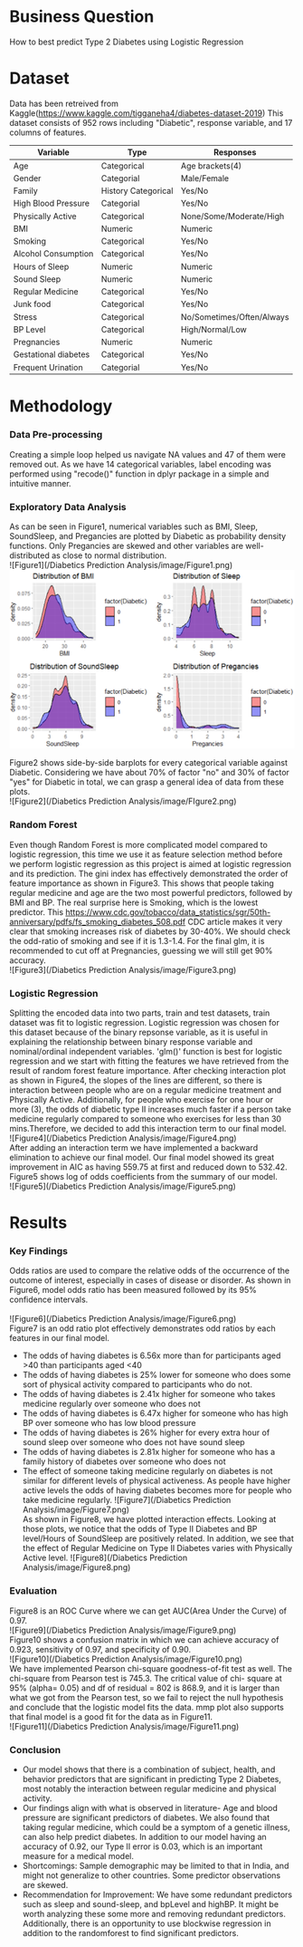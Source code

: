 # Business Question
How to best predict Type 2 Diabetes using Logistic Regression

# Dataset
Data has been retreived from Kaggle(https://www.kaggle.com/tigganeha4/diabetes-dataset-2019)
This dataset consists of 952 rows including "Diabetic", response variable, and 17 columns of features. 

Variable | Type | Responses
-------- | ---- | ---------
Age | Categorical | Age brackets(4) <br/>
Gender | Categorial | Male/Female   <br/>
Family | History Categorical | Yes/No <br/>
High Blood Pressure | Categorial | Yes/No <br/>
Physically Active | Categorical | None/Some/Moderate/High <br/>
BMI | Numeric | Numeric <br/>
Smoking | Categorical | Yes/No <br/>
Alcohol Consumption | Categorical | Yes/No <br/>
Hours of Sleep | Numeric | Numeric <br/>
Sound Sleep | Numeric | Numeric <br/>
Regular Medicine | Categorical | Yes/No <br/> 
Junk food | Categorical | Yes/No <br/> 
Stress | Categorical | No/Sometimes/Often/Always <br/>
BP Level | Categorical | High/Normal/Low <br/>
Pregnancies | Numeric | Numeric <br/>
Gestational diabetes | Categorical | Yes/No <br/>
Frequent Urination | Categorial | Yes/No <br/>

# Methodology
### Data Pre-processing 
Creating a simple loop helped us navigate NA values and 47 of them were removed out.  As we have 14 categorical variables, label encoding was performed using "recode()" function in dplyr package in a simple and intuitive manner.

### Exploratory Data Analysis
As can be seen in Figure1, numerical variables such as BMI, Sleep, SoundSleep, and Pregancies are plotted by Diabetic as probability density functions.  Only Pregancies are skewed and other variables are well-distributed as close to normal distribution. 
<br/>![Figure1](/Diabetics Prediction Analysis/image/Figure1.png)
<br/>![Figure1](/image/Figure1.png)

Figure2 shows side-by-side barplots for every categorical variable against Diabetic.  Considering we have about 70% of factor "no" and 30% of factor "yes" for Diabetic in total, we can grasp a general idea of data from these plots. 
<br/>![Figure2](/Diabetics Prediction Analysis/image/FIgure2.png)

### Random Forest
Even though Random Forest is more complicated model compared to logistic regression, this time we use it as feature selection method before we perform logistic regression as this project is aimed at logistic regression and its prediction. 
The gini index has effectively demonstrated the order of feature importance as shown in Figure3. This shows that people taking regular medicine and age are the two most powerful predictors, followed by BMI and BP. The real surprise here is Smoking, which is the lowest predictor. This https://www.cdc.gov/tobacco/data_statistics/sgr/50th-anniversary/pdfs/fs_smoking_diabetes_508.pdf CDC article makes it very clear that smoking increases risk of diabetes by 30-40%. We should check the odd-ratio of smoking and see if it is 1.3-1.4.
For the final glm, it is recommended to cut off at Pregnancies, guessing we will still get 90% accuracy. 
<br/>![Figure3](/Diabetics Prediction Analysis/image/Figure3.png)

### Logistic Regression
Splitting the encoded data into two parts, train and test datasets, train dataset was fit to logistic regression. Logistic regression was chosen for this dataset because of the binary repsonse variable, as it is useful in explaining the relationship between binary response variable and nominal/ordinal independent variables. 'glm()' function is best for logistic regression and we start with fitting the features we have retrieved from the result of random forest feature importance. After checking interaction plot as shown in Figure4, the slopes of the lines are different, so there is interaction between people who are on a regular medicine treatment and Physically
Active. Additionally, for people who exercise for one hour or more (3), the odds of diabetic type II increases much faster if a person take medicine regularly compared to someone who exercises for less than 30 mins.Therefore, we decided to add this interaction term to our final model. 
<br/>![Figure4](/Diabetics Prediction Analysis/image/Figure4.png)
<br/>After adding an interaction term we have implemented a backward elimination to achieve our final model. Our final model showed its great improvement in AIC as having 559.75 at first and reduced down to 532.42. Figure5 shows log of odds coefficients from the summary of our model. 
<br/>![Figure5](/Diabetics Prediction Analysis/image/Figure5.png)

# Results
### Key Findings
Odds ratios are used to compare the relative odds of the occurrence of the outcome of interest, especially in cases of disease or disorder. As shown in Figure6, model odds ratio has been measured followed by its 95% confidence intervals.   
<br/>![Figure6](/Diabetics Prediction Analysis/image/Figure6.png)
<br/>Figure7 is an odd ratio plot effectively demonstrates odd ratios by each features in our final model. <br/>
- The odds of having diabetes is 6.56x more than for participants aged >40 than participants aged <40  <br/>
- The odds of having diabetes is 25% lower for someone who does some sort of physical activity compared to participants who do not.<br/>
- The odds of having diabetes is 2.41x higher for someone who takes medicine regularly over someone who does not <br/>
- The odds of having diabetes is 6.47x higher for someone who has high BP over someone who has low blood pressure <br/>
- The odds of having diabetes is 26% higher for every extra hour of sound sleep over someone who does not have sound sleep <br/>
- The odds of having diabetes is 2.81x higher for someone who has a family history of diabetes over someone who does not <br/>
- The effect of someone taking medicine regularly on diabetes is not similar for different levels of physical activeness. 
As people have higher active levels the odds of having diabetes becomes more for people who take medicine regularly.
![Figure7](/Diabetics Prediction Analysis/image/Figure7.png)
<br/> As shown in Figure8, we have plotted interaction effects. Looking at those plots, we notice that the odds of Type II Diabetes
and BP level/Hours of SoundSleep are positively related. In addition, we see that the effect of Regular Medicine
on Type II Diabetes varies with Physically Active level.
![Figure8](/Diabetics Prediction Analysis/image/Figure8.png)

### Evaluation
Figure8 is an ROC Curve where we can get AUC(Area Under the Curve) of 0.97. 
<br/>![Figure9](/Diabetics Prediction Analysis/image/Figure9.png)
<br/>Figure10 shows a confusion matrix in which we can achieve accuracy of 0.923, sensitivity of 0.97, and specificity of 0.90. 
<br/>![Figure10](/Diabetics Prediction Analysis/image/Figure10.png)
<br/>We have implemented Pearson chi-square goodness-of-fit test as well. The chi-square from Pearson test is 745.3. The critical value of chi- square at 95% (alpha= 0.05) and df of residual = 802 is 868.9, and it is larger than what we got from the Pearson test, so we fail to reject the null hypothesis and conclude that the logistic model fits the data. mmp plot also supports that final model is a good fit for the data as in Figure11. 
<br/>![Figure11](/Diabetics Prediction Analysis/image/Figure11.png)

### Conclusion
- Our model shows that there is a combination of subject, health, and behavior predictors that are significant in predicting Type 2 Diabetes, most notably the interaction between regular medicine and physical activity.<br/>
- Our findings align with what is observed in literature- Age and blood pressure are significant predictors of diabetes. We also found that taking regular medicine, which could be a symptom of a genetic illness, can also help predict diabetes. In addition to our model having an accuracy of 0.92, our Type II error is 0.03, which is an important measure for a medical model. <br/>
- Shortcomings: Sample demographic may be limited to that in India, and might not generalize to other countries. Some predictor observations are skewed. <br/>
- Recommendation for Improvement: We have some redundant predictors such as sleep and sound-sleep, and bpLevel and highBP. It might be worth analyzing these some more and removing redundant predictors. Additionally, there is an opportunity to use blockwise regression in addition to the randomforest to find significant predictors.

